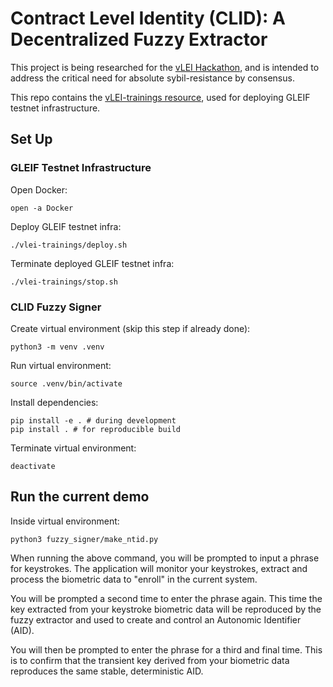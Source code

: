 # Contract Level Identity (CLID): A Decentralized Fuzzy Extractor

This project is being researched for the [vLEI Hackathon](https://www.gleif.org/en/newsroom/events/gleif-vlei-hackathon-2025), and is intended to address the critical need for absolute sybil-resistance by consensus.

This repo contains the [vLEI-trainings resource](https://github.com/gleIF-IT/vlei-trainings), used for deploying GLEIF testnet infrastructure.

## Set Up

### GLEIF Testnet Infrastructure

Open Docker:

```
open -a Docker
```

Deploy GLEIF testnet infra:

```
./vlei-trainings/deploy.sh
```

Terminate deployed GLEIF testnet infra:

```
./vlei-trainings/stop.sh
```

### CLID Fuzzy Signer

Create virtual environment (skip this step if already done):

```
python3 -m venv .venv
```

Run virtual environment:

```
source .venv/bin/activate
```

Install dependencies:

```
pip install -e . # during development
pip install . # for reproducible build
```

Terminate virtual environment:

```
deactivate
```

## Run the current demo

Inside virtual environment:

```
python3 fuzzy_signer/make_ntid.py
```

When running the above command, you will be prompted to input a phrase for keystrokes. The application will monitor your keystrokes, extract and process the biometric data to "enroll" in the current system.

You will be prompted a second time to enter the phrase again. This time the key extracted from your keystroke biometric data will be reproduced by the fuzzy extractor and used to create and control an Autonomic Identifier (AID).

You will then be prompted to enter the phrase for a third and final time. This is to confirm that the transient key derived from your biometric data reproduces the same stable, deterministic AID.
